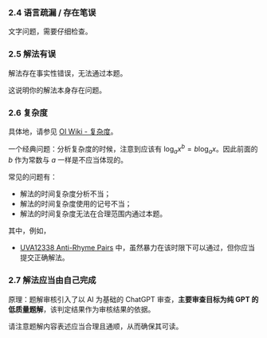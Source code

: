 ### 2.4 语言疏漏 / 存在笔误

文字问题，需要仔细检查。

### 2.5 解法有误

解法存在事实性错误，无法通过本题。

这说明你的解法本身存在问题。

### 2.6 复杂度

具体地，请参见 [OI Wiki - 复杂度](https://oi-wiki.org/basic/complexity/)。

一个经典问题：分析复杂度的时候，注意到应该有 $\log_a x^b=b\log_a x$。因此前面的 $b$ 作为常数与 $a$ 一样是不应当体现的。

常见的问题有：

- 解法的时间复杂度分析不当；
- 解法的时间复杂度使用的记号不当；
- 解法的时间复杂度无法在合理范围内通过本题。

其中，例如，

- [UVA12338 Anti-Rhyme Pairs](https://www.luogu.com.cn/problem/UVA12338) 中，虽然暴力在该时限下可以通过，但你应当提交正确解法。

### 2.7 解法应当由自己完成

原理：题解审核引入了以 AI 为基础的 ChatGPT 审查，**主要审查目标为纯 GPT 的低质量题解**，该判定结果作为审核结果的依据。

请注意题解内容表述应当合理且通顺，从而确保其可读。
